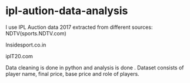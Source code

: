 # ipl-aution-data-analysis
I use IPL Auction data 2017 extracted from different sources:
NDTV(sports.NDTV.com)

Insidesport.co.in

iplT20.com

Data cleaning is done in python and analysis is done . Dataset consists of player name, final price, base price and role of players.

